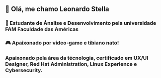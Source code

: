 

## :wave: Olá, me chamo Leonardo Stella

### :bookmark_tabs: Estudante de Ánalise e Desenvolvimento pela universidade FAM Faculdade das Américas

### :video_game: Apaixonado por vídeo-game e tibiano nato!

### Apaixonado pela área da técnologia, certificado em UX/UI Designer, Red Hat Administration, Linux Experience e Cybersecurity.

